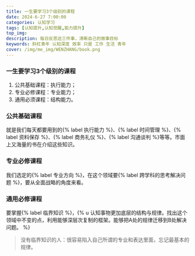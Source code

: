 ```yaml
---
title: 一生要学习3个级别的课程
date: 2024-6-27 7:00:00
categories: 认知学习
tags: [认知提升,认知觉醒,能力提升]
top_img: 
description: 每日反思这三件事，清晰自己的做事目标
keywords: 斜杠青年 认知深度 效率 只是 工作 生活 青年
cover: /img/me_img/WENZHANG/book.png
---
```

### 一生要学习3个级别的课程

1. 公共基础课程：执行能力；
2. 专业必修课程：专业能力；
3. 通用必须课程：结构能力。

### 公共基础课程

就是我们每天都要用到的{% label 执行能力 %}、{% label 时间管理 %}、{% label 资料保存 %}、{% label 商务礼仪 %}、{% label 沟通谈判 %}等等。市面上又海量的书在介绍这些知识。

### 专业必修课程

我们选定的{% label 专业方向 %}，在这个领域要{% label 跨学科的思考解决问题 %}，要从全面战略的角度来看。

### 通用必修课程

要掌握{% label 临界知识 %}，{% u 认知事物更加底层的结构与规律。找出这个领域中不变的点，利用能够深层次复制的框架。能够把A处的规律迁移到B处解决问题。 %}

> 没有临界知识的人：很容易陷入自己所谓的专业和表达里面，忘记最基本的规律。
